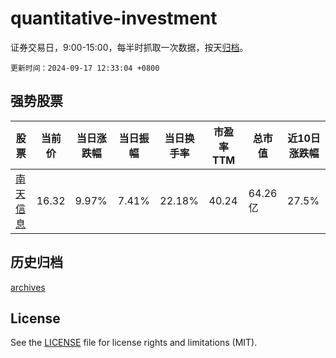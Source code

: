 # quantitative-investment

证券交易日，9:00-15:00，每半时抓取一次数据，按天[归档](archives)。

`更新时间：2024-09-17 12:33:04 +0800`

## 强势股票

|股票|当前价|当日涨跌幅|当日振幅|当日换手率|市盈率TTM|总市值|近10日涨跌幅|
|----|----|----|----|----|----|----|----|
|[南天信息](https://xueqiu.com/S/SZ000948)|16.32|9.97%|7.41%|22.18%|40.24|64.26亿|27.5%|

## 历史归档

[archives](archives)

## License

See the [LICENSE](LICENSE) file for license rights and limitations (MIT).
